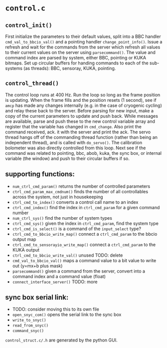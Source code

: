 `control.c`
===========

`control_init()`
----------------
First initialize the parameters to their default values, split into a BBC handler `cmd_val_to_bbcio_val()` and a pointing handler `change_point_info()`. Issue a refresh and wait for the commands from the server which refresh all values to their current values on the server using `parsecommand()`. The value and command index are parsed by system, either BBC, pointing or KUKA bitmaps. Set up circular buffers for handing commands to each of the sub-systems (as threads): BBC, sensoray, KUKA, pointing.

`control_thread()`
------------------
The control loop runs at 400 Hz. Run the loop so long as the frame position is updating. When the frame fills and the position resets (1 second), see if `amcp` has made any changes internally (e.g. in the case of cryogenic cycling) and relay these back to the server. Before parsing for new input, make a copy of the current parameters to update and push back. While messages are available, parse and push these to the new control variable array and register that the variable has changed in `cmd_change`. Also print the command received, ack. it with the server and print the ack. The servo thread hangs off of the commanding thread function (rather than being an independent thread), and is called with `do_servo()`. The calibration bolometer was also directly controlled from this loop. Next see if the command was related to pointing, bbc, abob, kuka, the sync box, or internal variable (the window) and push to their circular buffers if so.

supporting functions:
---------------------
* `num_ctrl_cmd_param()` returns the number of controlled parameters
* `ctrl_cmd_param_max_cmdnum()` finds the number of all controllables across the system, not just in housekeeping
* `ctrl_cmd_to_index()` converts a control call name to an index
* `ctrl_cmd_index()` find the index in `ctrl_cmd_param` for a given command number
* `num_ctrl_sys()` find the number of system types
* `ctrl_cmd_sys()` given the index in `ctrl_cmd_param`, find the system type
* `ctrl_cmd_is_select()` is a command of the `input_select` type?
* `ctrl_cmd_to_bbcio_write_map()` connect a `ctrl_cmd_param` to the bbcio output map
* `ctrl_cmd_to_sensorayio_write_map()` connect a `ctrl_cmd_param` to the KUKA output
* `ctrl_cmd_to_bbcio_write_val()` unused TODO: delete
* `cmd_val_to_bbcio_val()` maps a command value to a bit value to write out (y=mx+b plus mask)
* `parsecommand()` given a command from the server, convert into a command index  and a command value (float)
* `connect_interface_server()` TODO: more

sync box serial link:
---------------------
* TODO: consider moving this to its own file
* `open_snyc_com()` opens the serial link to the sync box
* `write_to_snyc()`
* `read_from_snyc()`
* `command_snyc()`

`control_struct.c/.h` are generated by the python GUI.

